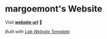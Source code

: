 
# margoemont's Website

Visit **[website url](#)** 🚀

_Built with [Lab Website Template](https://greene-lab.gitbook.io/lab-website-template-docs)_

